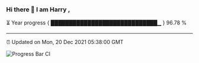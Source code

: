 ### Hi there 👋 I am Harry , 

⏳ Year progress { █████████████████████████████▁ } 96.78 %

---

⏰ Updated on Mon, 20 Dec 2021 05:38:00 GMT

![Progress Bar CI](https://github.com/duykhang68/duykhang68/workflows/Progress%20Bar%20CI/badge.svg)
